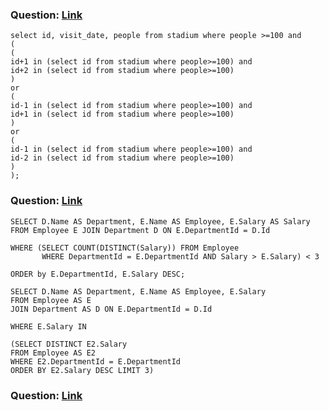 
### Question: [Link](https://leetcode.com/problems/human-traffic-of-stadium/)
```
select id, visit_date, people from stadium where people >=100 and
(
(
id+1 in (select id from stadium where people>=100) and
id+2 in (select id from stadium where people>=100)
)
or
(
id-1 in (select id from stadium where people>=100) and
id+1 in (select id from stadium where people>=100)
)
or
(
id-1 in (select id from stadium where people>=100) and
id-2 in (select id from stadium where people>=100)
)
);
```

### Question: [Link](https://leetcode.com/problems/department-top-three-salaries/)

```
SELECT D.Name AS Department, E.Name AS Employee, E.Salary AS Salary 
FROM Employee E JOIN Department D ON E.DepartmentId = D.Id 

WHERE (SELECT COUNT(DISTINCT(Salary)) FROM Employee 
       WHERE DepartmentId = E.DepartmentId AND Salary > E.Salary) < 3

ORDER by E.DepartmentId, E.Salary DESC;
```

```
SELECT D.Name AS Department, E.Name AS Employee, E.Salary 
FROM Employee AS E
JOIN Department AS D ON E.DepartmentId = D.Id

WHERE E.Salary IN 

(SELECT DISTINCT E2.Salary 
FROM Employee AS E2
WHERE E2.DepartmentId = E.DepartmentId
ORDER BY E2.Salary DESC LIMIT 3)
```

### Question: [Link](https://leetcode.com/problems/trips-and-users/)

